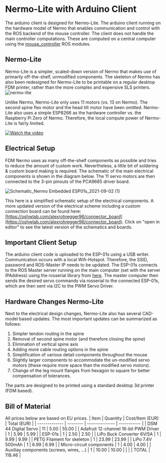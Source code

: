 # Nermo-Lite with Arduino Client
The arduino client is designed for Nermo-Lite. The arduino client running on the hardware model of Nermo that enables communication and control with the ROS backend of the mouse controller. The client does not handle the main controller computations. These are computed on a central computer using the [mouse_controller](https://github.com/a-rohr/nermo_compliant_robot_mouse) ROS modules.

## Nermo-Lite
Nermo-Lite is a simpler, scaled-down version of Nermo that makes use of primarily off-the-shelf, unmodified components. The skeleton of Nermo has also been redesigned for Nermo-Lite to be printable on a regular desktop FDM printer, rather than the more complex and expensive SLS printers. 
![nermo-lite](https://user-images.githubusercontent.com/46085397/147863006-0376eea8-847f-4a26-bc2b-d0237f4897b4.png)

Unlike Nermo, Nermo-Lite only uses 11 motors (vs. 13 on Nermo). The second spine flex motor and the head tilt motor have been omitted. Nermo-Lite also uses a simple ESP8266 as the hardware controller vs. the Raspberry Pi Zero of Nermo. Therefore, the local compute power of Nermo-Lite is fairly limited.

[![Watch the video](https://img.youtube.com/vi/fbacgO9nQ_g/maxresdefault.jpg)](https://youtu.be/fbacgO9nQ_g)


## Electrical Setup
FDM Nermo uses as many off-the-shelf components as possible and tries to reduce the amount of custom work. Nevertheless, a little bit of soldering & custom board making is required. The schematic of the main electrical components is shown in the diagram below. The 11 servo motors are then connected to the 3-pin pinouts of the PCA9685 driver board. 

![Schematic_Nermo Embedded ESP01s_2021-09-02 (1)](https://user-images.githubusercontent.com/46085397/147862978-67376865-afab-4087-813f-676dcc587800.png)

This here is a simplified schematic setup of the electrical components. A more updated version of the electrical scheme including a custom connection board can be found here: [https://oshwlab.com/alexrohregger96/connector_board](https://oshwlab.com/alexrohregger96/connector_board). Click on "open in editor" to see the latest version of the schematics and boards.

## Important Client Setup

The arduino client code is uploaded to the ESP-01s using a USB writer. Communication occurs with a local Wifi-Hotspot. Therefore, the SSID, password and ROS-Master IP needs to be updated. The ESP-01s connects to the ROS Master server running on the main computer (set with the server IPAddress) using the rosserial library from [here](http://wiki.ros.org/rosserial). The master computer then sends the desired servo commands via rosserial to the connected ESP-01s, which are then sent via I2C to the PWM Servo Driver. 

## Hardware Changes Nermo-Lite
Next to the electrical design changes, Nermo-Lite also has several CAD-model based updates. The most important updates can be summarized as follows:

1. Simpler tendon routing in the spine
2. Removal of second spine motor (and therefore closing the spine)
3. Elimination of vertical spine axis
4. Adding more cable routing options in the spine
5. Simplification of various detail components throughout the mouse
6. Slightly larger components to accommodate the un-modified servo motors (these require more space than the modified servo motors).
7. Change of the leg mount flanges from hexagon to square for better compensation of tolerances.

The parts are designed to be printed using a standard desktop 3d printer (FDM based).

## Bill of Material
All prices below are based on EU prices. 
|       Item                               | Quantity | Cost/Item (EUR) | Total (EUR) |
| -------------                            | -------- | --------------  | ----------- |
| DSM 44 Digital Servo                     |    11    |        5.00     |    55.00    | 
| Adafruit 12-channel 16-bit PWM Driver    |     1    |        5.99     |     5.99    |
| ESP-01s                                  |     1    |        2.50     |     2.50    |
| LiPo Buck Converter 6V/5A                |     1    |        9.99     |     9.99    |
| PETG Filament for skeleton               |     1    |       23.99     |    23.99    |
| LiPo 7.4V 500mAh                         |     1    |        6.99     |     6.99    |
| Micro-circuit components                 |     1    |        4.00     |     4.00    |
| Auxiliay components (screws, wires, ...) |     1    |       10.00     |    10.00    |
|                                          |          |   TOTAL         |   118.46    |
